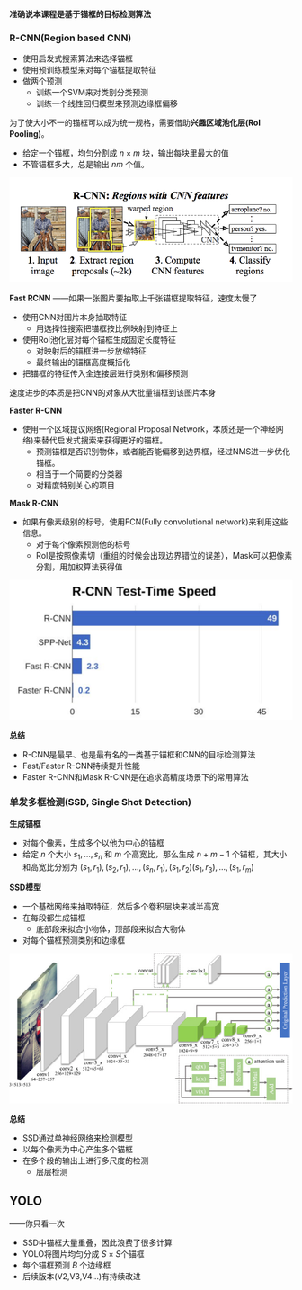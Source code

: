**准确说本课程是基于锚框的目标检测算法**

### R-CNN(Region based CNN)

- 使用启发式搜索算法来选择锚框
- 使用预训练模型来对每个锚框提取特征
- 做两个预测
  - 训练一个SVM来对类别分类预测
  - 训练一个线性回归模型来预测边缘框偏移

为了使大小不一的锚框可以成为统一规格，需要借助**兴趣区域池化层(RoI Pooling)**。

- 给定一个锚框，均匀分割成 $n \times m$ 块，输出每块里最大的值
- 不管锚框多大，总是输出 $nm$ 个值。

![](\Images/1_REPHY47zAyzgbNKC6zlvBQ.png)

**Fast RCNN**
——如果一张图片要抽取上千张锚框提取特征，速度太慢了

- 使用CNN对图片本身抽取特征
  - 用选择性搜索把锚框按比例映射到特征上
- 使用Rol池化层对每个锚框生成固定长度特征
  - 对映射后的锚框进一步放缩特征
  - 最终输出的锚框高度概括化
- 把锚框的特征传入全连接层进行类别和偏移预测

速度进步的本质是把CNN的对象从大批量锚框到该图片本身

**Faster R-CNN**

- 使用一个区域提议网络(Regional Proposal Network，本质还是一个神经网络)来替代启发式搜索来获得更好的锚框。
  - 预测锚框是否识别物体，或者能否能偏移到边界框，经过NMS进一步优化锚框。
  - 相当于一个简要的分类器
  - 对精度特别关心的项目

**Mask R-CNN**

- 如果有像素级别的标号，使用FCN(Fully convolutional network)来利用这些信息。
  - 对于每个像素预测他的标号
  - RoI是按照像素切（重组的时候会出现边界错位的误差），Mask可以把像素分割，用加权算法获得值

![](\Images/1_4gGddZpKeNIPBoVxYECd5w.png)

**总结**

- R-CNN是最早、也是最有名的一类基于锚框和CNN的目标检测算法
- Fast/Faster R-CNN持续提升性能
- Faster R-CNN和Mask R-CNN是在追求高精度场景下的常用算法

### 单发多框检测(SSD, Single Shot Detection)

**生成锚框**

- 对每个像素，生成多个以他为中心的锚框
- 给定 $n$ 个大小 $s_1,...,s_n$ 和 $m$ 个高宽比，那么生成 $n+m-1$ 个锚框，其大小和高宽比分别为 $(s_1,r_1),(s_2,r_1),...,(s_n,r_1),(s_1,r_2)(s_1,r_3),...,(s_1,r_m)$

**SSD模型**

- 一个基础网络来抽取特征，然后多个卷积层块来减半高宽
- 在每段都生成锚框
  - 底部段来拟合小物体，顶部段来拟合大物体
- 对每个锚框预测类别和边缘框

![](/Images/SSD.jpg)

**总结**

- SSD通过单神经网络来检测模型
- 以每个像素为中心产生多个锚框
- 在多个段的输出上进行多尺度的检测
  - 层层检测

## YOLO

——你只看一次

- SSD中锚框大量重叠，因此浪费了很多计算
- YOLO将图片均匀分成 $S \times S$个锚框
- 每个锚框预测 $B$ 个边缘框
- 后续版本(V2,V3,V4...)有持续改进

